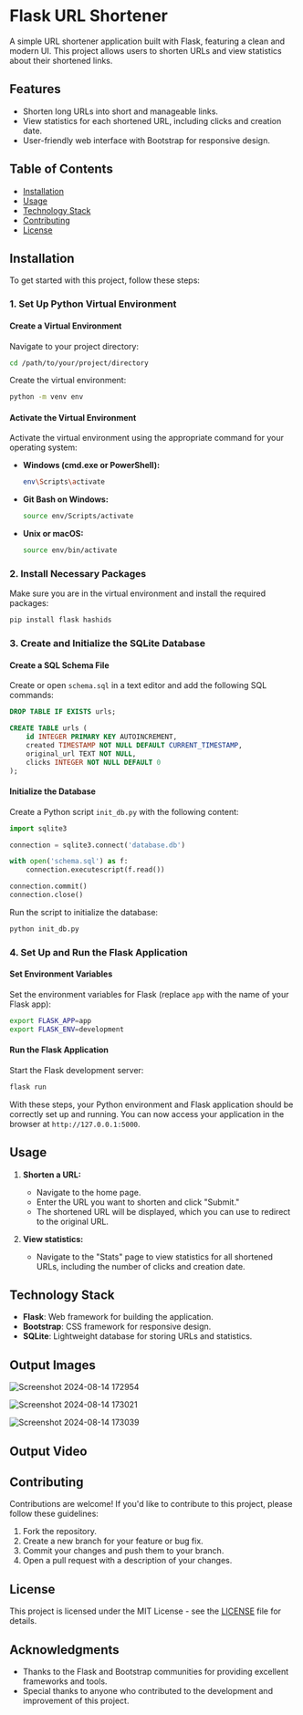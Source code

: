 # Flask URL Shortener

A simple URL shortener application built with Flask, featuring a clean and modern UI. This project allows users to shorten URLs and view statistics about their shortened links.

## Features

- Shorten long URLs into short and manageable links.
- View statistics for each shortened URL, including clicks and creation date.
- User-friendly web interface with Bootstrap for responsive design.

## Table of Contents

- [Installation](#installation)
- [Usage](#usage)
- [Technology Stack](#technology-stack)
- [Contributing](#contributing)
- [License](#license)

## Installation

To get started with this project, follow these steps:

### 1. Set Up Python Virtual Environment

#### Create a Virtual Environment

Navigate to your project directory:

```bash
cd /path/to/your/project/directory
```

Create the virtual environment:

```bash
python -m venv env
```

#### Activate the Virtual Environment

Activate the virtual environment using the appropriate command for your operating system:

- **Windows (cmd.exe or PowerShell):**

  ```bash
  env\Scripts\activate
  ```

- **Git Bash on Windows:**

  ```bash
  source env/Scripts/activate
  ```

- **Unix or macOS:**

  ```bash
  source env/bin/activate
  ```

### 2. Install Necessary Packages

Make sure you are in the virtual environment and install the required packages:

```bash
pip install flask hashids
```

### 3. Create and Initialize the SQLite Database

#### Create a SQL Schema File

Create or open `schema.sql` in a text editor and add the following SQL commands:

```sql
DROP TABLE IF EXISTS urls;

CREATE TABLE urls (
    id INTEGER PRIMARY KEY AUTOINCREMENT,
    created TIMESTAMP NOT NULL DEFAULT CURRENT_TIMESTAMP,
    original_url TEXT NOT NULL,
    clicks INTEGER NOT NULL DEFAULT 0
);
```

#### Initialize the Database

Create a Python script `init_db.py` with the following content:

```python
import sqlite3

connection = sqlite3.connect('database.db')

with open('schema.sql') as f:
    connection.executescript(f.read())

connection.commit()
connection.close()
```

Run the script to initialize the database:

```bash
python init_db.py
```

### 4. Set Up and Run the Flask Application

#### Set Environment Variables

Set the environment variables for Flask (replace `app` with the name of your Flask app):

```bash
export FLASK_APP=app
export FLASK_ENV=development
```

#### Run the Flask Application

Start the Flask development server:

```bash
flask run
```

With these steps, your Python environment and Flask application should be correctly set up and running. You can now access your application in the browser at `http://127.0.0.1:5000`.

## Usage

1. **Shorten a URL:**

   - Navigate to the home page.
   - Enter the URL you want to shorten and click "Submit."
   - The shortened URL will be displayed, which you can use to redirect to the original URL.

2. **View statistics:**

   - Navigate to the "Stats" page to view statistics for all shortened URLs, including the number of clicks and creation date.

## Technology Stack

- **Flask**: Web framework for building the application.
- **Bootstrap**: CSS framework for responsive design.
- **SQLite**: Lightweight database for storing URLs and statistics.

## Output Images
![Screenshot 2024-08-14 172954](https://github.com/user-attachments/assets/a819eec1-2ac3-489e-a7a4-ce9c5fb6b939)


![Screenshot 2024-08-14 173021](https://github.com/user-attachments/assets/e65c68a4-1e01-45a0-948a-d8e2cdbb2f7b)


![Screenshot 2024-08-14 173039](https://github.com/user-attachments/assets/cf78196e-cd85-43df-976c-2a56a160abe7)


## Output Video




## Contributing

Contributions are welcome! If you'd like to contribute to this project, please follow these guidelines:

1. Fork the repository.
2. Create a new branch for your feature or bug fix.
3. Commit your changes and push them to your branch.
4. Open a pull request with a description of your changes.

## License

This project is licensed under the MIT License - see the [LICENSE](LICENSE) file for details.

## Acknowledgments

- Thanks to the Flask and Bootstrap communities for providing excellent frameworks and tools.
- Special thanks to anyone who contributed to the development and improvement of this project.
